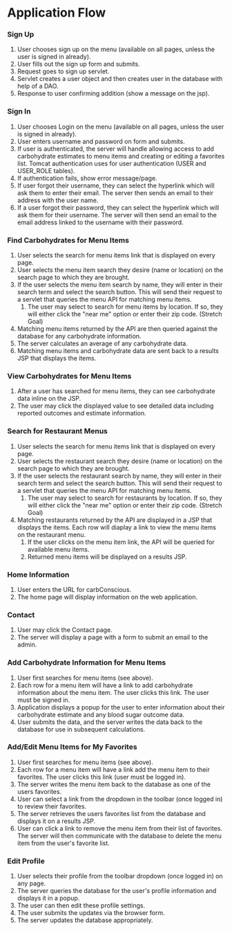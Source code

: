 # Application Flow

### Sign Up

1. User chooses sign up on the menu (available on all pages, unless the user 
is signed in already).
2. User fills out the sign up form and submits.
3. Request goes to sign up servlet.
4. Servlet creates a user object and then creates user in the database with help of a DAO.
5. Response to user confirming addition (show a message on the jsp).

### Sign In

1. User chooses Login on the menu (available on all pages, unless the user 
is signed in already).
2. User enters username and password on form and submits. 
3. If user is authenticated, the server will handle allowing access to add carbohydrate
estimates to menu items and creating or editing a favorites list.  Tomcat authentication uses for user authentication (USER and USER_ROLE tables).
4. If authentication fails, show error message/page.
5. If user forgot their username, they can select the hyperlink which will ask them to enter their email. The server then sends
an email to their address with the user name.
6. If a user forgot their password, they can select the hyperlink which will ask them for their username. The server will then send an email
to the email address linked to the username with their password.

### Find Carbohydrates for Menu Items

1. User selects the search for menu items link that is displayed on every page.
2. User selects the menu item search they desire (name or location) on the search page to which they are brought.
3. If the user selects the menu item search by name, they will enter in their search term and select the search button. This will send their
request to a servlet that queries the menu API for matching menu items.
    1. The user may select to search for menu items by location. If so, they will either click the "near me" option or 
    enter their zip code. (Stretch Goal)
4. Matching menu items returned by the API are then queried against the database for any carbohydrate information.
5. The server calculates an average of any carbohydrate data.
6. Matching menu items and carbohydrate data are sent back to a results JSP that displays the items.

### View Carbohydrates for Menu Items

1. After a user has searched for menu items, they can see carbohydrate data inline on the JSP.
2. The user may click the displayed value to see detailed data including reported outcomes and estimate information.

### Search for Restaurant Menus

1. User selects the search for menu items link that is displayed on every page.
2. User selects the restaurant search they desire (name or location) on the search page to which they are brought.
3. If the user selects the restaurant search by name, they will enter in their search term and select the search button. This will send their
request to a servlet that queries the menu API for matching menu items.
    1. The user may select to search for restaurants by location. If so, they will either click the "near me" option or 
    enter their zip code. (Stretch Goal)
4. Matching restaurants returned by the API are displayed in a JSP that displays the items. Each row will diaplay a link to 
view the menu items on the restaurant menu.
    1. If the user clicks on the menu item link, the API will be queried for available menu items.
    2. Returned menu items will be displayed on a results JSP. 

### Home Information

1. User enters the URL for carbConscious.
2. The home page will display information on the web application.

### Contact

1. User may click the Contact page.
2. The server will display a page with a form to submit an email to the admin.

### Add Carbohydrate Information for Menu Items

1. User first searches for menu items (see above).
2. Each row for a menu item will have a link to add carbohydrate information about the menu item. The user clicks this link.
The user must be signed in.
3. Application displays a popup for the user to enter information about their carbohydrate estimate and any blood sugar outcome data.
4. User submits the data, and the server writes the data back to the database for use in subsequent calculations.

### Add/Edit Menu Items for My Favorites

1. User first searches for menu items (see above).
2. Each row for a menu item will have a link add the menu item to their favorites. The user clicks this link (user must be logged in).
3. The server writes the menu item back to the database as one of the users favorites.
4. User can select a link from the dropdown in the toolbar (once logged in) to review their favorites.
5. The server retrieves the users favorites list from the database and displays it on a results JSP.
6. User can click a link to remove the menu item from their list of favorites. The server will then communicate with the database
to delete the menu item from the user's favorite list. 

### Edit Profile

1. User selects their profile from the toolbar dropdown (once logged in) on any page.
2. The server queries the database for the user's profile information and displays it in a popup.
3. The user can then edit these profile settings.
4. The user submits the updates via the browser form. 
5. The server updates the database appropriately.
